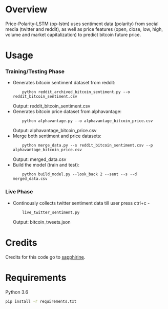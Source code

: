 # Overview

Price-Polarity-LSTM (pp-lstm) uses sentiment data (polarity) from social media (twitter and reddit), as well as price features (open, close, low, high, volume and market capitalization) to predict bitcoin future price.

# Usage
### Training/Testing Phase

* Generates bitcoin sentiment dataset from reddit: 
    ```
        python reddit_archived_bitcoin_sentiment.py --o reddit_bitcoin_sentiment.csv
    ```
  Output: reddit_bitcoin_sentiment.csv
* Generates bitcoin price dataset from alphavantage: 
    ```
        python alphavantage.py --o alphavantage_bitcoin_price.csv
    ```
    Output: alphavantage_bitcoin_price.csv
* Merge both sentiment and price datasets: 
    ```
        python merge_data.py --s reddit_bitcoin_sentiment.csv --p alphavantage_bitcoin_price.csv
    ```
  Output: merged_data.csv
* Build the model (train and test):
    ```
        python build_model.py --look_back 2 --sent --s --d merged_data.csv
    ```

### Live Phase
* Continously collects twitter sentiment data till user press ctrl+c - 
    ```
        live_twitter_sentiment.py 
    ``` 
    Output: bitcoin_tweets.json


# Credits

Credits for this code go to [sapphirine](https://github.com/Sapphirine/BITCOIN-PRICE-PREDICTION-USING-SENTIMENT-ANALYSIS). 

# Requirements
Python 3.6

```bash
pip install -r requirements.txt
```
#